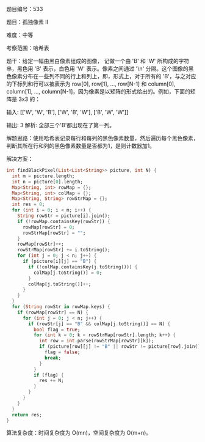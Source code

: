 题目编号：533

题目：孤独像素 II

难度：中等

考察范围：哈希表

题干：给定一幅由黑白像素组成的图像， 记做一个由 'B' 和 'W' 所构成的字符串，黑色用 'B' 表示，白色用 'W' 表示。像素之间通过 '\n' 分隔。这个图像的黑色像素分布在一些列不同的行上和列上，即，形式上，对于所有的 'B'，与之对应的下标列和行可以被表示为 row[0], row[1], ..., row[N-1] 和 column[0], column[1], ..., column[N-1]，因为像素是以矩阵的形式给出的。例如，下面的矩阵是 3x3 的：

输入:
[['W', 'W', 'B'],
 ['W', 'B', 'W'],
 ['B', 'W', 'W']]

输出: 3
解析: 全部三个'B'都出现在了第一列。

解题思路：使用哈希表记录每行和每列的黑色像素数量，然后遍历每个黑色像素，判断其所在行和列的黑色像素数量是否都为1，是则计数器加1。

解决方案：

```dart
int findBlackPixel(List<List<String>> picture, int N) {
  int m = picture.length;
  int n = picture[0].length;
  Map<String, int> rowMap = {};
  Map<String, int> colMap = {};
  Map<String, String> rowStrMap = {};
  int res = 0;
  for (int i = 0; i < m; i++) {
    String rowStr = picture[i].join();
    if (!rowMap.containsKey(rowStr)) {
      rowMap[rowStr] = 0;
      rowStrMap[rowStr] = "";
    }
    rowMap[rowStr]++;
    rowStrMap[rowStr] += i.toString();
    for (int j = 0; j < n; j++) {
      if (picture[i][j] == "B") {
        if (!colMap.containsKey(j.toString())) {
          colMap[j.toString()] = 0;
        }
        colMap[j.toString()]++;
      }
    }
  }
  for (String rowStr in rowMap.keys) {
    if (rowMap[rowStr] == N) {
      for (int j = 0; j < n; j++) {
        if (rowStr[j] == "B" && colMap[j.toString()] == N) {
          bool flag = true;
          for (int k = 0; k < rowStrMap[rowStr].length; k++) {
            int row = int.parse(rowStrMap[rowStr][k]);
            if (picture[row][j] != "B" || rowStr != picture[row].join()) {
              flag = false;
              break;
            }
          }
          if (flag) {
            res += N;
          }
        }
      }
    }
  }
  return res;
}
```

算法复杂度：时间复杂度为 O(mn)，空间复杂度为 O(m+n)。